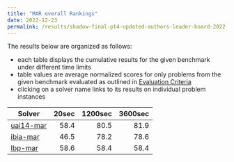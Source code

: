 ```yaml
---
title: "MAR overall Rankings"
date: 2022-12-23
permalink: /results/shadow-final-pt4-updated-authors-leader-board-2022-12-23/benchmark-rankings/MAR-overall-rankings
---
```




The results below are organized as follows:
- each table displays the cumulative results for the given benchmark under different time limits
- table values are average normalized scores for only problems from the given benchmark evaluated as outlined in [Evaluation Criteria](https://uaicompetition.github.io/uci-2022/results/evaluation-criteria/)
- clicking on a solver name links to its results on individual problem instances


|                      Solver                       | 20sec | 1200sec | 3600sec |
| ------------------------------------------------- | ----: | ------: | ------: |
| [uai14-mar](../solver-scores/uai14-mar-scores.md) |  58.4 |    80.5 |    81.9 |
| [ibia-mar](../solver-scores/ibia-mar-scores.md)   |  46.5 |    78.2 |    78.6 |
| [lbp-mar](../solver-scores/lbp-mar-scores.md)     |  58.6 |    58.4 |    58.4 |

